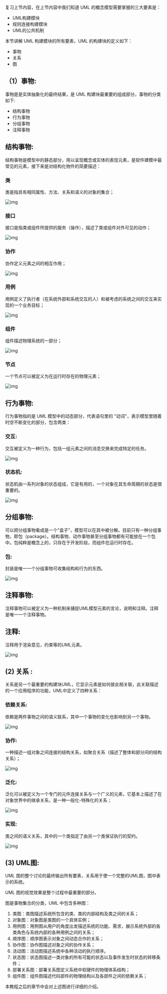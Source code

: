 复习上节内容，在上节内容中我们知道 UML 的概念模型需要掌握的三大要素是：

- UML构建模块
- 规则连接构建模块
- UML的公共机制

本节讲解 UML 构建模块的所有要素，UML 的构建块的定义如下：

- 事物
- 关系
- 图

## （1）事物:

事物是是实体抽象化的最终结果，是 UML 构建块最重要的组成部分，事物的分类如下:

- 结构事物
- 行为事物
- 分组事物
- 注释事物

## 结构事物:

结构事物是模型中的静态部分，用以呈现概念或实体的表现元素，是软件建模中最常见的元素，接下来是对结构化物件的简要描述：

### 类

类是指具有相同属性、方法、关系和语义的对象的集合；

![img](https://atts.w3cschool.cn/attachments/image/20170818/1503026734254369.png)

### 接口

接口是指类或组件所提供的服务（操作），描述了类或组件对外可见的动作；

![img](https://atts.w3cschool.cn/attachments/image/20170818/1503026741440794.png)

### 协作

协作定义元素之间的相互作用；

![img](https://atts.w3cschool.cn/attachments/image/20170818/1503026749875402.png)

### 用例

用例定义了执行者（在系统外部和系统交互的人）和被考虑的系统之间的交互来实现的一个业务目标；

![img](https://atts.w3cschool.cn/attachments/image/20170818/1503026766490926.png)

### 组件

组件描述物理系统的一部分；

![img](https://atts.w3cschool.cn/attachments/image/20170818/1503026779668038.png)

### 节点

一个节点可以被定义为在运行时存在的物理元素；

![img](https://atts.w3cschool.cn/attachments/image/20170818/1503026786121818.png)

## 行为事物:

行为事物指的是 UML 模型中的动态部分，代表语句里的 "动词"，表示模型里随着时空不断变化的部分，包含两类：

### 交互:

交互被定义为一种行为，包括一组元素之间的消息交换来完成特定的任务。

![img](https://atts.w3cschool.cn/attachments/image/20170818/1503027686313760.png)

### 状态机:

状态机由一系列对象的状态组成，它是有用的，一个对象在其生命周期的状态是很重要的。

![img](https://atts.w3cschool.cn/attachments/image/20170818/1503027701231138.png)

## 分组事物:

可以把分组事物看成是一个"盒子"，模型可以在其中被分解。目前只有一种分组事物，即包（package）。结构事物、动作事物甚至分组事物都有可能放在一个包中。包纯粹是概念上的，只存在于开发阶段，而组件在运行时存在。

### 包:

封装是唯一一个分组事物可收集结构和行为的东西。

![img](https://atts.w3cschool.cn/attachments/image/20170818/1503027889642542.png)

## 注释事物:

注释事物可以被定义为一种机制来捕捉UML模型元素的言论，说明和注释。注释是唯一一个注释事物。

## 注释:

注释用于渲染意见，约束等的UML元素。

![img](https://atts.w3cschool.cn/attachments/image/20170818/1503027895319734.png)

## (2) 关系 :

关系是另一个最重要的构建块UML，它显示元素是如何彼此相关联，此关联描述的一个应用程序的功能，UML中定义了四种关系：

### 依赖关系:

依赖是两件事物之间的语义联系，其中一个事物的变化也影响到另一个事物。

![img](https://atts.w3cschool.cn/attachments/image/20170818/1503028031675933.png)

### 协作:

一种描述一组对象之间连接的结构关系，如聚合关系（描述了整体和部分间的结构关系）；

![img](https://atts.w3cschool.cn/attachments/image/20170818/1503028037625295.png)

### 泛化:

泛化可以被定义为一个专门的元件连接关系与一个广义的元素，它基本上描述了在对象世界中的继承关系，是一种一般化-特殊化的关系；

![img](https://atts.w3cschool.cn/attachments/image/20170818/1503028042977930.png)

### 实现:

类之间的语义关系，其中的一个类指定了由另一个类保证执行的契约。

![img](https://atts.w3cschool.cn/attachments/image/20170818/1503028048635277.png)

## (3) UML图:

UML 图的整个讨论的最终输出所有要素，关系用于使一个完整的UML图，图中表示的系统。

UML 图的视觉效果是整个过程中最重要的部分。

图是事物集合的分类，UML 中包含多种图：

1. 类图：类图描述系统所包含的类、类的内部结构及类之间的关系；
2. 对象图：对象图是类图的一个具体实例；
3. 用例图：用例图从用户的角度出发描述系统的功能、需求，展示系统外部的各类角色与系统内部的各种用例之间的关系；
4. 顺序图：顺序图表示对象之间动态合作的关系；
5. 协作图：协作图描述对象之间的协作关系；
6. 活动图：活动图描述系统中各种活动的执行顺序。
7. 状态图：状态图描述一类对象的所有可能的状态以及事件发生时状态的转移条件；
8. 部署关系图：部署关系图定义系统中软硬件的物理体系结构；
9. 组件图：组件图描述代码部件的物理结构以及各部件之间的依赖关系；

本教程之后的章节中会对上述图进行详细的介绍。